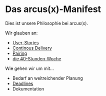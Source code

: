 # Das arcus(x)-Manifest


Dies ist unsere Philosophie bei arcus(x).

Wir glauben an:
* [User-Stories](UserStory.md)
* [Continous Delivery](ContinousDelivery.md)
* [Pairing](Pairing.md)
* [die 40-Stunden-Woche](FourtyHourWeek.md)
    
Wie gehen wir um mit...
* Bedarf an weitreichender Planung
* [Deadlines](Deadline.md)
* Dokumentation
